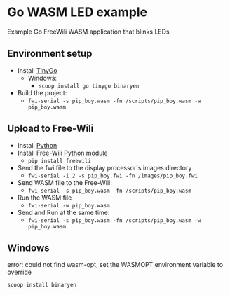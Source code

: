 # Go WASM LED example

Example Go FreeWili WASM application that blinks LEDs

## Environment setup

- Install [TinyGo](https://tinygo.org)
  - Windows:
    - `scoop install go tinygo binaryen`
- Build the project:
  - `fwi-serial -s pip_boy.wasm -fn /scripts/pip_boy.wasm -w pip_boy.wasm`


## Upload to Free-Wili
- Install [Python](https://www.python.org/)
- Install [Free-Wili Python module](https://pypi.org/project/freewili/)
  - `pip install freewili`
- Send the fwi file to the display processor's images directory
  - `fwi-serial -i 2 -s pip_boy.fwi -fn /images/pip_boy.fwi`
- Send WASM file to the Free-Wili:
  - `fwi-serial -s pip_boy.wasm -fn /scripts/pip_boy.wasm`
- Run the WASM file
  - `fwi-serial -w pip_boy.wasm`
- Send and Run at the same time:
  - `fwi-serial -s pip_boy.wasm -fn /scripts/pip_boy.wasm -w pip_boy.wasm`


## Windows

error: could not find wasm-opt, set the WASMOPT environment variable to override

`scoop install binaryen`